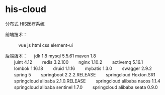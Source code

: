 # his-cloud
分布式 HIS医疗系统 

  前端技术：
  
　　　vue js html css element-ui
  	
  后端版本：
 　
   jdk 1.8
   mysql 5.5.61
   maven 1.8　<br>
　　juint 4.12
　　redis 3.2.100
　　nginx 1.10.2
　　activemq 5.16.1
　　lombok 1.16.18
　　druid  1.1.16
　　mybatis 1.3.0
　　swagger 2.9.2
　　spring 5
　　springboot 2.2.2.RELEASE
　　springcloud Hoxton.SR1
　　springcloud alibaba 2.1.0.RELEASE
　　springcloud alibaba nacos 1.1.4
　　springcloud alibaba sentinel 1.7.0
　　springcloud alibaba seata 0.9.0
 
    
    
	
  
  
  
  
  
  
  
  
  
  
  


